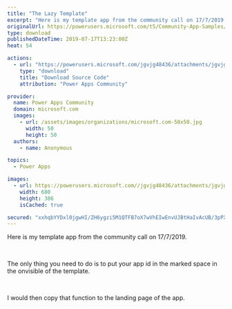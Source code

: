 ```yaml
---
title: "The Lazy Template"
excerpt: "Here is my template app from the community call on 17/7/2019. The only thing you need to do is to put your app id in the marked space in the"
originalUrl: https://powerusers.microsoft.com/t5/Community-App-Samples/The-Lazy-Template/td-p/323030
type: download
publishedDateTime: 2019-07-17T13:23:00Z
heat: 54

actions:
  - url: "https://powerusers.microsoft.com/jgvjg48436/attachments/jgvjg48436/AppFeedbackGallery/208/2/LazyTemplate.msapp"
    type: "download"
    title: "Download Source Code"
    attribution: "Power Apps Community"

provider:
  name: Power Apps Community
  domain: microsoft.com
  images:
    - url: /assets/images/organizations/microsoft.com-50x50.jpg
      width: 50
      height: 50
  authors:
    - name: Anonymous

topics:
  - Power Apps

images:
  - url: https://powerusers.microsoft.com//jgvjg48436/attachments/jgvjg48436/AppFeedbackGallery/208/1/Template.JPG
    width: 680
    height: 386
    isCached: true

secured: "xxhqbYYDxl0jgwHI/ZH6ygzi5M1QTFB7oX7wVhEIwEnvUJBtHaIvAcUB/3pPXTxJGmyg8x0focjQeeiJ7GFTpE8aIXK7qUt2i7rm27vW0eQciInxeWFMjK4szpwewoac+4w2TqqH/Vt+bLd3v/71Hvcn4lwBX43QqAc9pkXmIICb3Mz89qvO4V4ZewbkNYUX8m7VNfEvqspevWy5+x8RojZy1ZczwAovbAnZtn/9XhwojnpyypHNwX8ZkwGL9460lrX/VzuVLu/Z5trkVV45W1O21EAJZkst+G2RYfBHEFt4dj1AsWYld5B5oRxyPTPD03mEztycpkyQAmP5dkuvGz1xktYx8De7ZlZKMw4NUCmdpf7CwPCVEI+0q7gTkGv2VqsPMbvbxKK/7WUINseLJQ==;JMZFO8dCDl0C2tbsTWUseQ=="
---
```

<p>Here is my template app from the community call on 17/7/2019.</p><p>&nbsp;</p><p>The only thing you need to do is to put your app id in the marked space in the onvisible of the template.</p><p>&nbsp;</p><p>I would then copy that function to the landing page of the app.</p>

